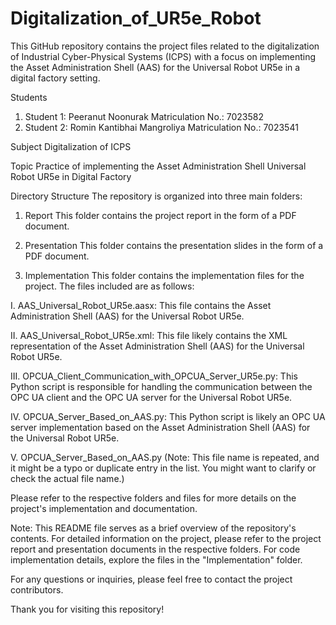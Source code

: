 # Digitalization_of_UR5e_Robot
This GitHub repository contains the project files related to the digitalization of Industrial Cyber-Physical Systems (ICPS) with a focus on implementing the Asset Administration Shell (AAS) for the Universal Robot UR5e in a digital factory setting.

Students
1. Student 1: Peeranut Noonurak
Matriculation No.: 7023582
2. Student 2: Romin Kantibhai Mangroliya
Matriculation No.: 7023541

Subject
Digitalization of ICPS

Topic
Practice of implementing the Asset Administration Shell Universal Robot UR5e in Digital Factory

Directory Structure
The repository is organized into three main folders:

1. Report
This folder contains the project report in the form of a PDF document.

2. Presentation
This folder contains the presentation slides in the form of a PDF document.

3. Implementation
This folder contains the implementation files for the project. The files included are as follows:

I. AAS_Universal_Robot_UR5e.aasx: This file contains the Asset Administration Shell (AAS) for the Universal Robot UR5e.

II. AAS_Universal_Robot_UR5e.xml: This file likely contains the XML representation of the Asset Administration Shell (AAS) for the Universal Robot UR5e.

III. OPCUA_Client_Communication_with_OPCUA_Server_UR5e.py: This Python script is responsible for handling the communication between the OPC UA client and the OPC UA server for the Universal Robot UR5e.

IV. OPCUA_Server_Based_on_AAS.py: This Python script is likely an OPC UA server implementation based on the Asset Administration Shell (AAS) for the Universal Robot UR5e.

V. OPCUA_Server_Based_on_AAS.py (Note: This file name is repeated, and it might be a typo or duplicate entry in the list. You might want to clarify or check the actual file name.)

Please refer to the respective folders and files for more details on the project's implementation and documentation.

Note: This README file serves as a brief overview of the repository's contents. For detailed information on the project, please refer to the project report and presentation documents in the respective folders. For code implementation details, explore the files in the "Implementation" folder.

For any questions or inquiries, please feel free to contact the project contributors.

Thank you for visiting this repository!
